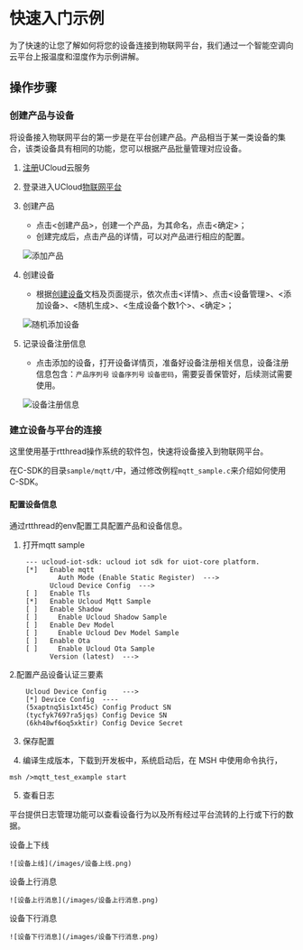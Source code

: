 # 快速入门示例
为了快速的让您了解如何将您的设备连接到物联网平台，我们通过一个智能空调向云平台上报温度和湿度作为示例讲解。

## 操作步骤

### 创建产品与设备
将设备接入物联网平台的第一步是在平台创建产品。产品相当于某一类设备的集合，该类设备具有相同的功能，您可以根据产品批量管理对应设备。

1. [注册](https://passport.ucloud.cn/#register)UCloud云服务
2. 登录进入UCloud[物联网平台](https://console.ucloud.cn/uiot)
3. 创建产品  

   - 点击<创建产品>，创建一个产品，为其命名，点击<确定>；
   - 创建完成后，点击产品的详情，可以对产品进行相应的配置。
   
   ![添加产品](/images/添加产品.png)

4. 创建设备

   - 根据[创建设备](/iot/uiot-core/console_guide/product_device/create_devcies)文档及页面提示，依次点击<详情>、点击<设备管理>、<添加设备>、<随机生成>、<生成设备个数1个>、<确定>； 
   
   ![随机添加设备](/images/随机添加设备.png)


5. 记录设备注册信息  
 
   - 点击添加的设备，打开设备详情页，准备好设备注册相关信息，设备注册信息包含：`产品序列号` `设备序列号` `设备密码`，需要妥善保管好，后续测试需要使用。  
   
   ![设备注册信息](/images/设备注册信息.png)


### 建立设备与平台的连接

这里使用基于rtthread操作系统的软件包，快速将设备接入到物联网平台。

在C-SDK的目录`sample/mqtt/`中，通过修改例程`mqtt_sample.c`来介绍如何使用C-SDK。


#### 配置设备信息
通过rtthread的env配置工具配置产品和设备信息。
	
1.  打开mqtt sample
```			
	--- ucloud-iot-sdk: ucloud iot sdk for uiot-core platform.
	[*]   Enable mqtt                                                                                             
			Auth Mode (Enable Static Register)  --->                                                               
		  Ucloud Device Config  --->    
	[ ]   Enable Tls                                                                                            
	[*]   Enable Ucloud Mqtt Sample 			
	[ ]   Enable Shadow      
	[ ]   	Enable Ucloud Shadow Sample   	
	[ ]   Enable Dev Model  
	[ ]   	Enable Ucloud Dev Model Sample  	
	[ ]   Enable Ota                                                                                                
	[ ]   	Enable Ucloud Ota Sample                                                                                                                                                                                                                                                                                                          
		  Version (latest)  --->
```

2.配置产品设备认证三要素
```
	Ucloud Device Config	--->
	[*] Device Config  ---- 
	(5xaptnq5is1xt45c) Config Product SN
	(tycfyk7697ra5jqs) Config Device SN                                                                           
	(6kh48wf6oq5xktir) Config Device Secret
```

3. 保存配置

4. 编译生成版本，下载到开发板中，系统启动后，在 MSH 中使用命令执行，
```
msh />mqtt_test_example start 
```

5. 查看日志

平台提供日志管理功能可以查看设备行为以及所有经过平台流转的上行或下行的数据。
	
设备上下线

	![设备上线](/images/设备上线.png)
	
设备上行消息

	![设备上行消息](/images/设备上行消息.png)
	
设备下行消息

	![设备下行消息](/images/设备下行消息.png)
    


